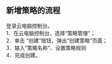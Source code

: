 ## 新增策略的流程
登录云电脑控制台。<br>
1．在云电脑控制台，选择“策略管理”；<br>
2．单击 “创建”按钮，弹出“创建策略”页面；<br>
3．输入“策略名称”、设置策略规则<br>
4．完成创建。<br>
